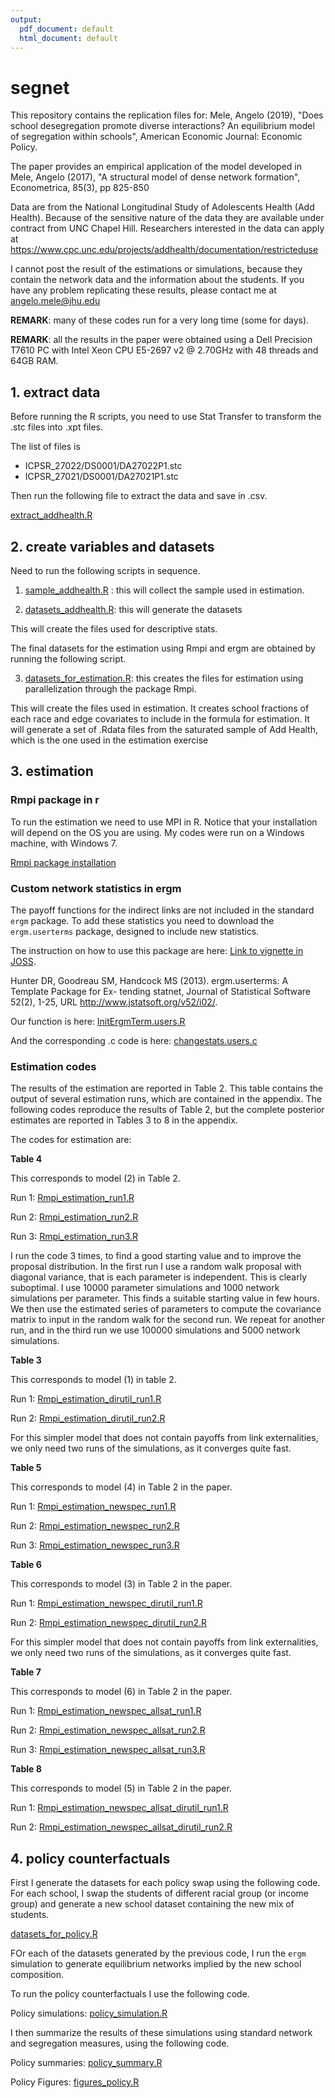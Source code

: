 ```yaml
---
output:
  pdf_document: default
  html_document: default
---
```

# segnet
This repository contains the replication files for:
Mele, Angelo (2019), "Does school desegregation promote diverse interactions? An equilibrium model of segregation within schools", American Economic Journal: Economic Policy.

The paper provides an empirical application of the model developed in 
Mele, Angelo (2017), "A structural model of dense network formation", Econometrica, 85(3), pp 825-850

Data are from the National Longitudinal Study of Adolescents Health (Add Health). Because of the sensitive nature of the data they are available under contract from UNC Chapel Hill. Researchers interested in the data can apply at https://www.cpc.unc.edu/projects/addhealth/documentation/restricteduse 

I cannot post the result of the estimations or simulations, because they contain the network data and the information about the students. If you have any problem replicating these results, please contact me at [angelo.mele@jhu.edu](mailto:angelo.mele@jhu.edu)

**REMARK**: many of these codes run for a very long time (some for days).

**REMARK**: all the results in the paper were obtained using a Dell Precision T7610 PC with Intel Xeon CPU E5-2697 v2 @ 2.70GHz with 48 threads and 64GB RAM.


## 1. extract data
Before running the R scripts, you need to use Stat Transfer to transform the .stc files into .xpt files. 

The list of files is

- ICPSR_27022/DS0001/DA27022P1.stc
- ICPSR_27021/DS0001/DA27021P1.stc


Then run the following file to extract the data and save in .csv.

[extract_addhealth.R](extract_addhealth.R)



## 2. create variables and datasets
Need to run the following scripts in sequence.

1. [sample_addhealth.R](sample_addhealth.R) : this will collect the sample used in estimation.

2. [datasets_addhealth.R](datasets_addhealth.R): this will generate the datasets

This will create the files used for descriptive stats.

The final datasets for the estimation using Rmpi and ergm are obtained by running the following script.

3. [datasets_for_estimation.R](datasets_for_estimation.R): this creates the files for estimation using parallelization through the package Rmpi.

This will create the files used in estimation. It creates school fractions of each race and edge covariates to include in the
formula for estimation. It will generate a set of .Rdata files from the saturated sample of Add Health, which is the one used in the estimation exercise


## 3. estimation 

### Rmpi package in r
To run the estimation we need to use MPI in R. Notice that your installation will depend on the OS you are using. My codes were run on a Windows machine, with Windows 7.

[Rmpi package installation](http://fisher.stats.uwo.ca/faculty/yu/Rmpi/)


### Custom network statistics in ergm
The payoff functions for the indirect links are not included
in the standard `ergm` package. To add these statistics you need to 
download the `ergm.userterms` package, designed to include new statistics.

The instruction on how to use this package are here: [Link to vignette in JOSS](https://www.jstatsoft.org/article/view/v052i02).


Hunter DR, Goodreau SM, Handcock MS (2013). ergm.userterms: A Template Package for Ex-
tending statnet, Journal of Statistical Software 52(2), 1-25, URL http://www.jstatsoft.org/v52/i02/.

Our function is here: [InitErgmTerm.users.R](InitErgmTerm.users.R)

And the corresponding .c code is here: [changestats.users.c](changestats.users.c)

### Estimation codes

The results of the estimation are reported in Table 2. This table contains the output of several estimation runs, which are contained in the appendix. The following codes reproduce the results of Table 2, but the complete posterior estimates are reported in Tables 3 to 8 in the appendix.

The codes for estimation are:

**Table 4**

This corresponds to model (2) in Table 2.

Run 1: [Rmpi_estimation_run1.R](Rmpi_estimation_run1.R)

Run 2: [Rmpi_estimation_run2.R](Rmpi_estimation_run2.R) 

Run 3: [Rmpi_estimation_run3.R](Rmpi_estimation_run3.R)

I run the code 3 times, to find a good starting value and to improve the 
proposal distribution. In the first run I use a random walk proposal with
diagonal variance, that is each parameter is independent. This is clearly suboptimal. 
I use 10000 parameter simulations and 1000 network simulations per parameter. This finds
a suitable starting value in few hours. We then use the estimated series of parameters to compute the covariance matrix to input in the random walk for the second run.
We repeat for another run, and in the third run we use 100000 simulations and 5000 network simulations. 



**Table 3**

This corresponds to model (1) in table 2.

Run 1: [Rmpi_estimation_dirutil_run1.R](Rmpi_estimation_dirutil_run1.R)

Run 2: [Rmpi_estimation_dirutil_run2.R](Rmpi_estimation_dirutil_run2.R)

For this simpler model that does not contain payoffs from link externalities, we only need two runs of the simulations, as it converges quite fast.


**Table 5**

This corresponds to model (4) in Table 2 in the paper.

Run 1: [Rmpi_estimation_newspec_run1.R](Rmpi_estimation_newspec_run1.R)

Run 2: [Rmpi_estimation_newspec_run2.R](Rmpi_estimation_newspec_run2.R) 

Run 3: [Rmpi_estimation_newspec_run3.R](Rmpi_estimation_newspec_run3.R)


**Table 6**

This corresponds to model (3) in Table 2 in the paper.

Run 1: [Rmpi_estimation_newspec_dirutil_run1.R](Rmpi_estimation_newspec_dirutil_run1.R)

Run 2: [Rmpi_estimation_newspec_dirutil_run2.R](Rmpi_estimation_newspec_dirutil_run2.R)

For this simpler model that does not contain payoffs from link externalities, we only need two runs of the simulations, as it converges quite fast.


**Table 7**

This corresponds to model (6) in Table 2 in the paper.

Run 1: [Rmpi_estimation_newspec_allsat_run1.R](Rmpi_estimation_newspec_allsat_run1.R)

Run 2: [Rmpi_estimation_newspec_allsat_run2.R](Rmpi_estimation_newspec_allsat_run2.R) 

Run 3: [Rmpi_estimation_newspec_allsat_run3.R](Rmpi_estimation_newspec_allsat_run3.R)



**Table 8**

This corresponds to model (5) in Table 2 in the paper.


Run 1: [Rmpi_estimation_newspec_allsat_dirutil_run1.R](Rmpi_estimation_newspec_allsat_dirutil_run1.R)

Run 2: [Rmpi_estimation_newspec_allsat_dirutil_run2.R](Rmpi_estimation_newspec_allsat_dirutil_run2.R)


## 4. policy counterfactuals

First I generate the datasets for each policy swap using the following code. For each school, I swap the students of different racial group (or income group) and generate a new school dataset containing the new mix of students. 

[datasets_for_policy.R](datasets_for_policy.R)



FOr each of the datasets generated by the previous code, I run the `ergm` simulation to generate equilibrium networks implied by the new school composition. 

To run the policy counterfactuals I use the following code.

Policy simulations: [policy_simulation.R](policy_simulation.R)


I then summarize the results of these simulations using standard network and segregation measures, using the following code.

Policy summaries: [policy_summary.R](policy_summary.R)

Policy Figures: [figures_policy.R](figures_policy.R)



